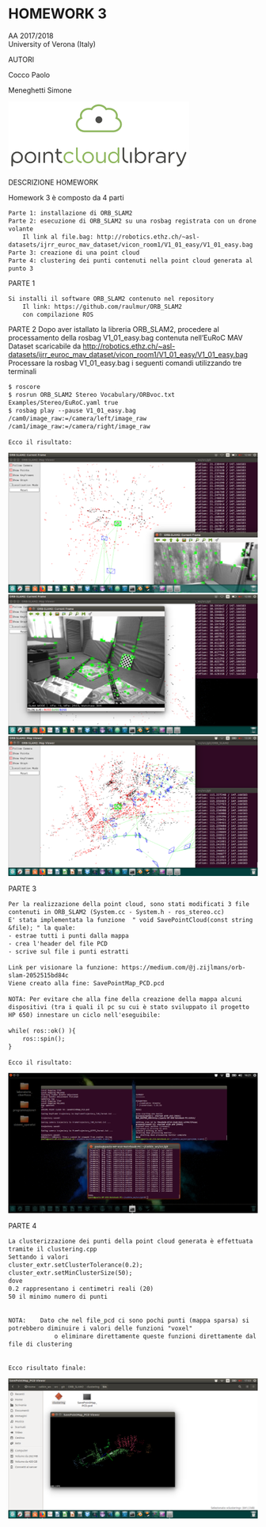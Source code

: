 # HOMEWORK 3
AA 2017/2018<br>
University of Verona (Italy)

AUTORI
  
  Cocco Paolo 
  
  Meneghetti Simone 


![immagine1](https://github.com/Paolococco94/homework3/blob/master/immagini/immagine1.png)

DESCRIZIONE HOMEWORK

Homework 3 è composto da 4 parti

	Parte 1: installazione di ORB_SLAM2
	Parte 2: esecuzione di ORB_SLAM2 su una rosbag registrata con un drone volante
		Il link al file.bag: http://robotics.ethz.ch/~asl-datasets/ijrr_euroc_mav_dataset/vicon_room1/V1_01_easy/V1_01_easy.bag
	Parte 3: creazione di una point cloud 
	Parte 4: clustering dei punti contenuti nella point cloud generata al punto 3


PARTE 1
	
	Si installi il software ORB_SLAM2 contenuto nel repository
        Il link: https://github.com/raulmur/ORB_SLAM2
        con compilazione ROS

PARTE 2
	Dopo aver istallato la libreria ORB_SLAM2, procedere al processamento della rosbag V1_01_easy.bag contenuta nell’EuRoC 		MAV Dataset scaricabile da
	http://robotics.ethz.ch/~asl-datasets/ijrr_euroc_mav_dataset/vicon_room1/V1_01_easy/V1_01_easy.bag
	Processare la rosbag V1_01_easy.bag i seguenti comandi utilizzando tre terminali 

	$ roscore
	$ rosrun ORB_SLAM2 Stereo Vocabulary/ORBvoc.txt Examples/Stereo/EuRoC.yaml true
	$ rosbag play --pause V1_01_easy.bag /cam0/image_raw:=/camera/left/image_raw /cam1/image_raw:=/camera/right/image_raw
	
	Ecco il risultato:
![immagine2](https://github.com/Paolococco94/homework3/blob/master/immagini/immagine2.png)
![immagine3](https://github.com/Paolococco94/homework3/blob/master/immagini/immagine3.png)
![immagine4](https://github.com/Paolococco94/homework3/blob/master/immagini/immagine4.png)

PARTE 3
	
	Per la realizzazione della point cloud, sono stati modificati 3 file contenuti in ORB_SLAM2 (System.cc - System.h - ros_stereo.cc)
	E' stata implementata la funzione  " void SavePointCloud(const string &file); " la quale:
	- estrae tutti i punti dalla mappa
	- crea l'header del file PCD
	- scrive sul file i punti estratti
	
	Link per visionare la funzione: https://medium.com/@j.zijlmans/orb-slam-2052515bd84c
	Viene creato alla fine: SavePointMap_PCD.pcd

	NOTA: Per evitare che alla fine della creazione della mappa alcuni dispositivi (tra i quali il pc su cui è stato sviluppato il progetto HP 650) innestare un ciclo nell'eseguibile:

    while( ros::ok() ){
        ros::spin();
    }

	Ecco il risultato:

![immagine5](https://github.com/Paolococco94/homework3/blob/master/immagini/immagine5.png)

PARTE 4
	
	La clusterizzazione dei punti della point cloud generata è effettuata tramite il clustering.cpp
	Settando i valori 
	cluster_extr.setClusterTolerance(0.2); 
	cluster_extr.setMinClusterSize(50);
	dove
	0.2 rappresentano i centimetri reali (20)	
	50 il minimo numero di punti 


	NOTA:    Dato che nel file_pcd ci sono pochi punti (mappa sparsa) si potrebbero diminuire i valori delle funzioni "voxel"
                 o eliminare direttamente queste funzioni direttamente dal file di clustering
	  

	Ecco risultato finale:

![immagine6](https://github.com/Paolococco94/homework3/blob/master/immagini/immagine6.png)





